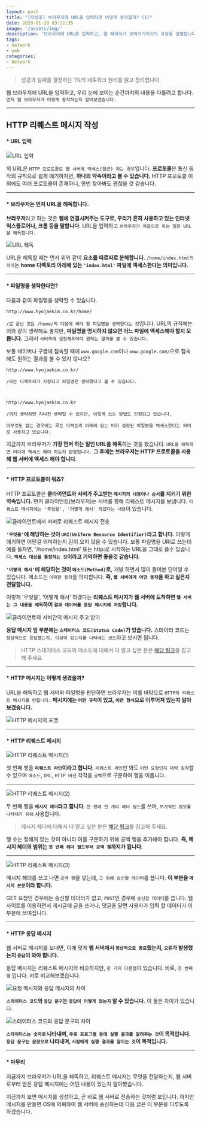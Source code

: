 ```yaml
---
layout: post
title: "[작성중] 브라우저에 URL을 입력하면 어떻게 동작할까? (1)"
date: 2020-01-20 03:21:35
image: '/assets/img/'
description: '브라우저에 URL을 입력하고, 웹 페이지가 보여지기까지의 과정을 설명합니다.'
tags:
- network
- web
categories:
- Network
---
```


> 성공과 실패를 결정하는 1%의 네트워크 원리를 읽고 정리합니다.

웹 브라우저에 URL을 입력하고, 우리 눈에 보이는 순간까지의 내용을 다룰려고 합니다. `먼저 웹 브라우저가 어떻게 동작하는지 알아보겠습니다.`

---

## HTTP 리퀘스트 메시지 작성

#### \* URL 입력

![URL 입력](/assets/img/network(1)/URL_입력.png)

위 URL은 `HTTP 프로토콜로 웹 서버에 액세스(접근) 하는 경우`입니다. **프로토콜**은 통신 동작의 규칙으로 쉽게 얘기하자면, **하나의 약속이라고 볼 수 있습니다.** HTTP 프로토콜 이외에도 여러 프로토콜이 존재하니, 한번 찾아봐도 괜찮을 것 같습니다.

---

#### \* 브라우저는 먼저 URL을 해독합니다.

**브라우저**라고 하는 것은 **웹에 연결시켜주는 도구로, 우리가 흔히 사용하고 있는 인터넷 익스플로어나, 크롬 등을 말합니다.**
URL을 입력하고 `브라우저가 처음으로 하는 일은 URL을 해독합니다.`

![URL 해독](/assets/img/network(1)/URL_해독.png)

URL을 해독할 때는 먼저 위와 같이 **요소를 따로따로 분해합니다.** `/home/index.html의 의미`는 **home 디렉토리 아래에 있는 `'index.html'` 파일에 액세스한다는 의미입니다.**

---

#### \* 파일명을 생략한다면?

다음과 같이 파일명을 생략할 수 있습니다.

```
http://www.hyojaekim.co.kr/home/
```

`/로 끝난 것은 /home/의 다음에 써야 할 파일명을 생략한다는 것`입니다. URL의 규칙에는 이와 같이 생략해도 좋지만, **파일명을 명시하지 않으면 어느 파일에 액세스해야 할지 모릅니다.** 그래서 `서버측에 설정해두어야 원하는 결과를 볼 수 있습니다.`

보통 네이버나 구글에 접속할 때에 `www.google.com`이나 `www.google.com/`으로 접속해도 원하는 결과를 볼 수 있지 않나요?

```
http://www.hyojaekim.co.kr/

/라는 디렉토리가 지정되고 파일명은 생략했다고 볼 수 있습니다.



http://www.hyojaekim.co.kr

/까지 생략하면 지나친 생략일 수 있지만, 이렇게 쓰는 방법도 인정되고 있습니다.

아무것도 없는 경우에는 루트 디렉토리 아래에 있는 미리 설정된 파일명을 액세스한다는 의미로 사용하고 있습니다.
```

지금까지 브라우저가 **가장 먼저 하는 일인 URL을 해독**하는 것을 봤습니다. `URL을 해독하면 어디에 액세스 해야 하는지 판명됩니다.` **그 후에는 브라우저는 HTTP 프로토콜을 사용해 웹 서버에 액세스 해야 합니다.**

---

#### \* HTTP 프로토콜이 뭐죠?

HTTP 프로토콜은 **클라이언트와 서버가 주고받는 `메시지의 내용이나 순서`를 지키기 위한 약속입니다.** 먼저 클라이언트(브라우저)는 서버를 향해 리퀘스트 메시지를 보냅니다. `리퀘스트 메시지에는 '무엇을', '어떻게 해서' 하겠다는 내용`이 있습니다.

![클라이언트에서 서버로 리퀘스트 메시지 전송](/assets/img/network(1)/클라이언트에서_서버로_메시지_전송.png)

**`'무엇을'`에 해당하는 것이 `URI(Uniform Resource Identifier)`라고 합니다.** 이렇게 얘기하면 어떤걸 의미하는지 감이 오지 않을 수 있습니다. 보통 파일명을 URI로 쓰는데 예를 들자면, '/home/index.html' 또는 http:로 시작하는 URL을 그대로 쓸수 있습니다. **`액세스 대상을 통칭하는 것`이라고 기억하면 좋을것 같습니다.**

**`'어떻게 해서'`에 해당하는 것이 `메소드(Method)`로,** 개발 하면서 많이 들어본 단어일 수 있습니다. 메소드는 `어떠한 동작`을 의미합니다. **즉, `웹 서버에게 어떤 동작`을 하고 싶은지 전달합니다.**

이렇게 '무엇을', '어떻게 해서' 하겠다는 **리퀘스트 메시지가 웹 서버에 도착하면 `웹 서버는 그 내용을 해독`하여 `결과 데이터를 응답 메시지에 저장`합니다.**

![클라이언트와 서버간의 메시지 주고 받기](/assets/img/network(1)/클라이언트와_서버간의_메시지_주고받기.png)

**응답 메시지 앞 부분에는 `스테이터스 코드(Status Code)`가 있습니다.** 스테이터 코드는 `정상적으로 응답했는지, 이상이 있는지를 나타내는 코드`라고 보시면 됩니다.

> HTTP 스테이터스 코드와 메소드에 대해서 더 알고 싶은 분은 [해당 링크](https://developer.mozilla.org/ko/docs/Web/HTTP)를 참고해 주세요.

---

#### \* HTTP 메시지는 어떻게 생겼을까?

URL을 해독하고 웹 서버와 파일명을 판단하면 브라우저는 이를 바탕으로 `HTTP의 리퀘스트 메시지를 만듭니다.` **메시지에는 `어떤 규칙`이 있고, `어떤 형식`으로 이루어져 있는지 알아보겠습니다.**

![HTTP 메시지의 포맷](/assets/img/network(1)/HTTP_메시지의_포맷.png)

---

#### \* HTTP 리퀘스트 메시지

![HTTP 리퀘스트 메시지(1)](/assets/img/network(1)/HTTP_리퀘스트_메시지_(1).png)

첫 번째 행을 **`리퀘스트 라인`이라고 합니다.** `리퀘스트 라인`만 봐도 `어떤 요청인지 대략 짐작`할 수 있으며 `메소드`, `URL`, `HTTP 버전` 각각을 `공백`으로 구분하여 행을 이룹니다.

---

![HTTP 리퀘스트 메시지(2)](/assets/img/network(1)/HTTP_리퀘스트_메시지_(2).png)

두 번째 행을 **`메시지 헤더`라고 합니다.** `한 행에 한 개의 헤더 필드`를 쓰며, `부가적인 정보를 나타내기 위해` 사용합니다.

> 메시지 헤더에 대해서 더 알고 싶은 분은 [해당 링크](https://developer.mozilla.org/ko/docs/Web/HTTP/Headers)를 참고해 주세요.

행 수는 정해져 있는 것이 아니라 이를 구분하기 위해 공백 행을 추가해야 합니다. **즉, 메시지 헤더의 범위는 `첫 번째 헤더 필드부터 공백 행`까지가 됩니다.**

---

![HTTP 리퀘스트 메시지(3)](/assets/img/network(1)/HTTP_리퀘스트_메시지_(3).png)

메시지 헤더를 쓰고 나면 `공백 행`을 넣는데, `그 뒤에 송신할 데이터`를 씁니다. **이 부분을 `메시지 본문`이라 합니다.**

GET 요청인 경우에는 송신할 데이터가 없고, `POST`인 경우에 `송신할 데이터`를 씁니다. 웹 사이트를 이용하면서 게시글에 글을 쓰거나, 댓글을 달면 사용자가 입력 할 데이터가 이 부분에 쓰여집니다.

---

#### \* HTTP 응답 메시지

웹 서버로 메시지를 보내면, 이에 맞게 **웹 서버에서 `정상적으로 종료`했는지, `오류`가 발생했는지 `응답`이 와야 합니다.**

응답 메시지는 리퀘스트 메시지와 비슷하지만, `한 가지 다른점`이 있습니다. 바로, `첫 번째 행` 입니다. 서로 비교해보겠습니다.

![요청 메시지와 응답 메시지의 차이](/assets/img/network(1)/요청_메시지와_응답_메시지의_차이.png)

**`스테이터스 코드`와 `응답 문구`는 `응답이 어떻게 왔는지` 알 수 있습니다.** 이 둘은 차이가 있습니다.

![스테이터스 코드와 응답 문구의 차이](/assets/img/network(1)/스테이터스_코드와_응답_문구의_차이.png)

**`스테이터스는 숫자로` 나타내며, `주로 프로그램 등에 실행 결과를 알려주는 것`이 목적입니다. `응답 문구는 문장으로` 나타내며, `사람에게 실행 결과를 알리는 것`이 목적입니다.**

---

#### \* 마무리

지금까지 브라우저가 URL을 해독하고, 리퀘스트 메시지는 무엇을 전달하는지, 웹 서버로부터 받은 응답 메시지에는 어떤 내용이 있는지 알아봤습니다.

지금까지 보면 메시지를 생성하고, 곧 바로 웹 서버로 전송하는 것처럼 보입니다. 하지만 메시지를 만들면 OS에 의뢰하여 웹 서버에 송신하는데 다음 글은 이 부분을 다루도록 하겠습니다.
